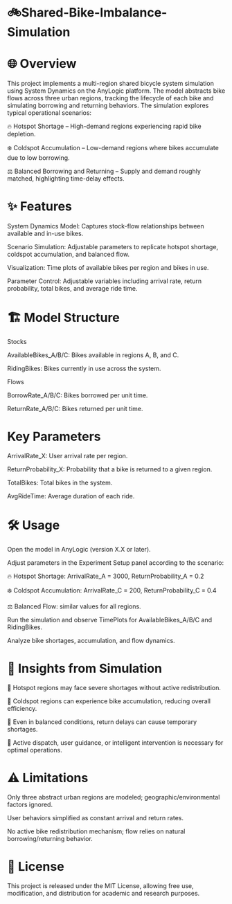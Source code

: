 # 🚲Shared-Bike-Imbalance-Simulation

# 🌐 Overview

This project implements a multi-region shared bicycle system simulation using System Dynamics on the AnyLogic platform. The model abstracts bike flows across three urban regions, tracking the lifecycle of each bike and simulating borrowing and returning behaviors. The simulation explores typical operational scenarios:

🔥 Hotspot Shortage – High-demand regions experiencing rapid bike depletion.

❄️ Coldspot Accumulation – Low-demand regions where bikes accumulate due to low borrowing.

⚖️ Balanced Borrowing and Returning – Supply and demand roughly matched, highlighting time-delay effects.


# ✨ Features

System Dynamics Model: Captures stock-flow relationships between available and in-use bikes.

Scenario Simulation: Adjustable parameters to replicate hotspot shortage, coldspot accumulation, and balanced flow.

Visualization: Time plots of available bikes per region and bikes in use.

Parameter Control: Adjustable variables including arrival rate, return probability, total bikes, and average ride time.


# 🏗️ Model Structure
Stocks

AvailableBikes_A/B/C: Bikes available in regions A, B, and C.

RidingBikes: Bikes currently in use across the system.

Flows

BorrowRate_A/B/C: Bikes borrowed per unit time.

ReturnRate_A/B/C: Bikes returned per unit time.

# Key Parameters

ArrivalRate_X: User arrival rate per region.

ReturnProbability_X: Probability that a bike is returned to a given region.

TotalBikes: Total bikes in the system.

AvgRideTime: Average duration of each ride.


# 🛠️ Usage

Open the model in AnyLogic (version X.X or later).

Adjust parameters in the Experiment Setup panel according to the scenario:

🔥 Hotspot Shortage: ArrivalRate_A = 3000, ReturnProbability_A = 0.2

❄️ Coldspot Accumulation: ArrivalRate_C = 200, ReturnProbability_C = 0.4

⚖️ Balanced Flow: similar values for all regions.

Run the simulation and observe TimePlots for AvailableBikes_A/B/C and RidingBikes.

Analyze bike shortages, accumulation, and flow dynamics.


# 📌 Insights from Simulation

🔹 Hotspot regions may face severe shortages without active redistribution.

🔹 Coldspot regions can experience bike accumulation, reducing overall efficiency.

🔹 Even in balanced conditions, return delays can cause temporary shortages.

🔹 Active dispatch, user guidance, or intelligent intervention is necessary for optimal operations.


# ⚠️ Limitations

Only three abstract urban regions are modeled; geographic/environmental factors ignored.

User behaviors simplified as constant arrival and return rates.

No active bike redistribution mechanism; flow relies on natural borrowing/returning behavior.

# 📜 License

This project is released under the MIT License, allowing free use, modification, and distribution for academic and research purposes.
